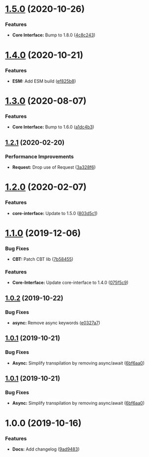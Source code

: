 # [1.5.0](https://github.com/ideal-postcodes/core-browser/compare/1.4.0...1.5.0) (2020-10-26)


### Features

* **Core Interface:** Bump to 1.8.0 ([4c8c243](https://github.com/ideal-postcodes/core-browser/commit/4c8c243b94d0e681da3e4d7648e1eea7ebfd0846))

# [1.4.0](https://github.com/ideal-postcodes/core-browser/compare/1.3.0...1.4.0) (2020-10-21)


### Features

* **ESM:** Add ESM build ([ef825b8](https://github.com/ideal-postcodes/core-browser/commit/ef825b8f31465996ab5fed9fc0808faaa169b45c))

# [1.3.0](https://github.com/ideal-postcodes/core-browser/compare/1.2.1...1.3.0) (2020-08-07)


### Features

* **Core Interface:** Bump to 1.6.0 ([a1dc4b3](https://github.com/ideal-postcodes/core-browser/commit/a1dc4b3e00d3171f67b1ec871baf28d1a7b3092d))

## [1.2.1](https://github.com/ideal-postcodes/core-browser/compare/1.2.0...1.2.1) (2020-02-20)


### Performance Improvements

* **Request:** Drop use of Request ([3a328f6](https://github.com/ideal-postcodes/core-browser/commit/3a328f6634820e87c19c8ba3694416970507f928))

# [1.2.0](https://github.com/ideal-postcodes/core-browser/compare/1.1.0...1.2.0) (2020-02-07)


### Features

* **core-interface:** Update to 1.5.0 ([803d5c1](https://github.com/ideal-postcodes/core-browser/commit/803d5c1cc9a3178ee7660669d91c0d9def57ac2a))

# [1.1.0](https://github.com/ideal-postcodes/core-browser/compare/1.0.2...1.1.0) (2019-12-06)


### Bug Fixes

* **CBT:** Patch CBT lib ([7b58455](https://github.com/ideal-postcodes/core-browser/commit/7b5845533e796f47e6238799d0d9ef77c59048ef))


### Features

* **Core-Interface:** Update core-interface to 1.4.0 ([075f5c9](https://github.com/ideal-postcodes/core-browser/commit/075f5c9b150ae828d8d58ca4f25b326b6714efeb))

## [1.0.2](https://github.com/ideal-postcodes/core-browser/compare/1.0.1...1.0.2) (2019-10-22)


### Bug Fixes

* **async:** Remove async keywords ([e0327a7](https://github.com/ideal-postcodes/core-browser/commit/e0327a7632c3ba8e9badbef5d66fd4e41e6f2821))

## [1.0.1](https://github.com/ideal-postcodes/core-browser/compare/1.0.0...1.0.1) (2019-10-21)


### Bug Fixes

* **Async:** Simplify transpilation by removing async/await ([6bf6aa0](https://github.com/ideal-postcodes/core-browser/commit/6bf6aa02372ddb77d24e622faa037ecc3b0488c9))

## [1.0.1](https://github.com/ideal-postcodes/core-browser/compare/1.0.0...1.0.1) (2019-10-21)


### Bug Fixes

* **Async:** Simplify transpilation by removing async/await ([6bf6aa0](https://github.com/ideal-postcodes/core-browser/commit/6bf6aa02372ddb77d24e622faa037ecc3b0488c9))

# 1.0.0 (2019-10-16)


### Features

* **Docs:** Add changelog ([9ad9483](https://github.com/ideal-postcodes/core-browser/commit/9ad94834ca7e516185e55dfba8403f1667dd9221))
